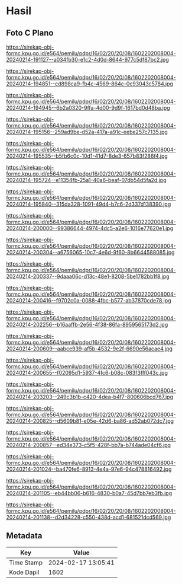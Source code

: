 # Hasil

## Foto C Plano

https://sirekap-obj-formc.kpu.go.id/e564/pemilu/pdpr/16/02/20/20/08/1602202008004-20240214-191127--a034fb30-e1c2-4d0d-8644-977c5df87bc2.jpg

https://sirekap-obj-formc.kpu.go.id/e564/pemilu/pdpr/16/02/20/20/08/1602202008004-20240214-194851--cd898ca9-fb4c-4569-864c-0c93043c5784.jpg

https://sirekap-obj-formc.kpu.go.id/e564/pemilu/pdpr/16/02/20/20/08/1602202008004-20240214-194945--6b2a0320-9ffa-4d00-9d9f-1617bd0d48ba.jpg

https://sirekap-obj-formc.kpu.go.id/e564/pemilu/pdpr/16/02/20/20/08/1602202008004-20240214-195156--259ad9be-d52a-417a-a91c-eebe257c7135.jpg

https://sirekap-obj-formc.kpu.go.id/e564/pemilu/pdpr/16/02/20/20/08/1602202008004-20240214-195535--b5fb6c0c-10d1-41d7-8de3-657b83f286f4.jpg

https://sirekap-obj-formc.kpu.go.id/e564/pemilu/pdpr/16/02/20/20/08/1602202008004-20240214-195724--e11354fb-25a1-40a6-beaf-07db54d5fa2d.jpg

https://sirekap-obj-formc.kpu.go.id/e564/pemilu/pdpr/16/02/20/20/08/1602202008004-20240214-195840--315da328-1091-49d4-b7c6-2d337d138390.jpg

https://sirekap-obj-formc.kpu.go.id/e564/pemilu/pdpr/16/02/20/20/08/1602202008004-20240214-200000--99386644-4974-4dc5-a2e6-1016e77620e1.jpg

https://sirekap-obj-formc.kpu.go.id/e564/pemilu/pdpr/16/02/20/20/08/1602202008004-20240214-200304--a6756065-10c7-4e6d-9f60-8b6644588085.jpg

https://sirekap-obj-formc.kpu.go.id/e564/pemilu/pdpr/16/02/20/20/08/1602202008004-20240214-200337--9daaa06c-d13c-48e1-8208-5be1782bb1f8.jpg

https://sirekap-obj-formc.kpu.go.id/e564/pemilu/pdpr/16/02/20/20/08/1602202008004-20240214-200416--f9702c0a-0088-4fbc-b577-ab37870cde78.jpg

https://sirekap-obj-formc.kpu.go.id/e564/pemilu/pdpr/16/02/20/20/08/1602202008004-20240214-202256--b16aaffb-2e56-4f38-86fa-8959565173d2.jpg

https://sirekap-obj-formc.kpu.go.id/e564/pemilu/pdpr/16/02/20/20/08/1602202008004-20240214-200609--aabce939-af5b-4532-9e2f-6690e56acae4.jpg

https://sirekap-obj-formc.kpu.go.id/e564/pemilu/pdpr/16/02/20/20/08/1602202008004-20240214-200655--f02095d1-5937-4fc6-b08c-083f3fff043c.jpg

https://sirekap-obj-formc.kpu.go.id/e564/pemilu/pdpr/16/02/20/20/08/1602202008004-20240214-203203--249c3b1b-c420-4dea-b4f7-800606bcd767.jpg

https://sirekap-obj-formc.kpu.go.id/e564/pemilu/pdpr/16/02/20/20/08/1602202008004-20240214-200825--d5609b81-e05e-42d6-ba86-ad52ab072dc7.jpg

https://sirekap-obj-formc.kpu.go.id/e564/pemilu/pdpr/16/02/20/20/08/1602202008004-20240214-200857--ed34e373-c5f5-428f-bb7a-b744ade04cf6.jpg

https://sirekap-obj-formc.kpu.go.id/e564/pemilu/pdpr/16/02/20/20/08/1602202008004-20240214-201024--ba470fe6-8913-4e4a-97e6-94c478816492.jpg

https://sirekap-obj-formc.kpu.go.id/e564/pemilu/pdpr/16/02/20/20/08/1602202008004-20240214-201105--eb44bb06-b616-4830-b0a7-45d7bb7eb3fb.jpg

https://sirekap-obj-formc.kpu.go.id/e564/pemilu/pdpr/16/02/20/20/08/1602202008004-20240214-201138--d2d34228-c550-438d-acd1-681521dcd569.jpg


## Metadata

| Key        | Value               |
| ---------- | ------------------- |
| Time Stamp | 2024-02-17 13:05:41 |
| Kode Dapil | 1602                |



